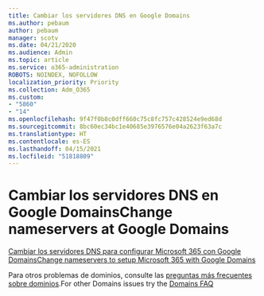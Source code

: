 ```yaml
---
title: Cambiar los servidores DNS en Google Domains
ms.author: pebaum
author: pebaum
manager: scotv
ms.date: 04/21/2020
ms.audience: Admin
ms.topic: article
ms.service: o365-administration
ROBOTS: NOINDEX, NOFOLLOW
localization_priority: Priority
ms.collection: Adm_O365
ms.custom:
- "5860"
- "14"
ms.openlocfilehash: 9f47f0b8c0dff660c75c8fc757c428524e9ed68d
ms.sourcegitcommit: 8bc60ec34bc1e40685e3976576e04a2623f63a7c
ms.translationtype: HT
ms.contentlocale: es-ES
ms.lasthandoff: 04/15/2021
ms.locfileid: "51818809"
---
```

# <a name="change-nameservers-at-google-domains"></a><span data-ttu-id="88826-102">Cambiar los servidores DNS en Google Domains</span><span class="sxs-lookup"><span data-stu-id="88826-102">Change nameservers at Google Domains</span></span>

[<span data-ttu-id="88826-103">Cambiar los servidores DNS para configurar Microsoft 365 con Google Domains</span><span class="sxs-lookup"><span data-stu-id="88826-103">Change nameservers to setup Microsoft 365 with Google Domains</span></span>](https://docs.microsoft.com/microsoft-365/admin/dns/change-nameservers-at-google-domains?view=o365-worldwide)

<span data-ttu-id="88826-104">Para otros problemas de dominios, consulte las [preguntas más frecuentes sobre dominios](https://docs.microsoft.com/microsoft-365/admin/setup/domains-faq?view=o365-worldwide).</span><span class="sxs-lookup"><span data-stu-id="88826-104">For other Domains issues try the [Domains FAQ](https://docs.microsoft.com/microsoft-365/admin/setup/domains-faq?view=o365-worldwide)</span></span>
